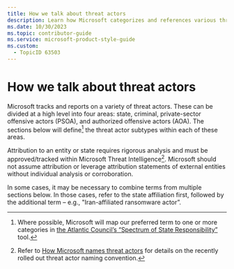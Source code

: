 ```yaml
---
title: How we talk about threat actors
description: Learn how Microsoft categorizes and references various threat actors in documentation. Understand the rigorous analysis required for attribution and the naming conventions used for state, criminal, PSOA, and AOA actors.
ms.date: 10/30/2023
ms.topic: contributor-guide
ms.service: microsoft-product-style-guide
ms.custom:
  - TopicID 63503
---
```



# How we talk about threat actors

Microsoft tracks and reports on a variety of threat actors. These can be divided at a high level into four areas: state, criminal, private-sector offensive actors (PSOA), and authorized offensive actors (AOA). The sections below will define[^1] the threat actor subtypes within each of these areas.

Attribution to an entity or state requires rigorous analysis and must be approved/tracked within Microsoft Threat Intelligence[^2]. Microsoft should not assume attribution or leverage attribution statements of external entities without individual analysis or corroboration.

In some cases, it may be necessary to combine terms from multiple sections below. In those cases, refer to the state affiliation first, followed by the additional term – e.g., "Iran-affiliated ransomware actor”.

[^1]: Where possible, Microsoft will map our preferred term to one or more categories in [the Atlantic Council’s “Spectrum of State Responsibility”](https://www.atlanticcouncil.org/wp-content/uploads/2012/02/022212_ACUS_NatlResponsibilityCyber.PDF#:~:text=The%20spectrum%20of%20state%20responsibility%20is%20a%20tool,national%20government%20actually%20planning%20and%20executing%20an%20attack.) tool.

[^2]: Refer to [How Microsoft names threat actors](/microsoft-365/security/intelligence/microsoft-threat-actor-naming?view=o365-worldwide) for details on the recently rolled out threat actor naming convention.